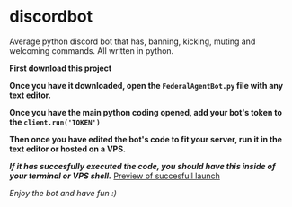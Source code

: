 # discordbot
Average python discord bot that has, banning, kicking, muting and welcoming commands. All written in python.

**First download this project**

**Once you have it downloaded, open the `FederalAgentBot.py` file with any text editor.**

**Once you have the main python coding opened, add your bot's token to the `client.run('TOKEN')`**

**Then once you have edited the bot's code to fit your server, run it in the text editor or hosted on a VPS.**

***If it has succesfully executed the code, you should have this inside of your terminal or VPS shell.***
[Preview of succesfull launch](https://imgur.com/a/azr8xoP)

*Enjoy the bot and have fun :)*
